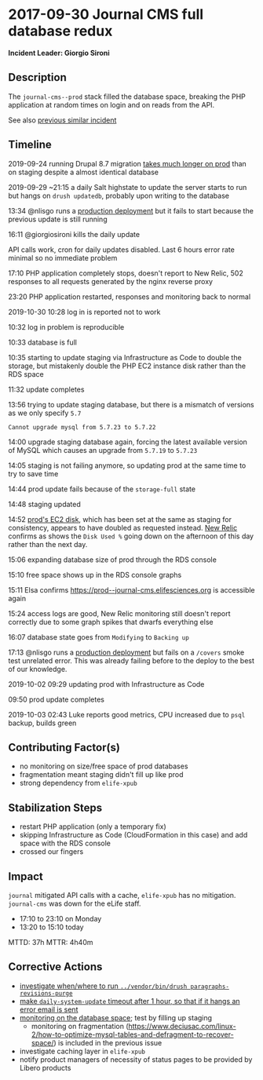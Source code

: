 # 2017-09-30 Journal CMS full database redux

**Incident Leader: Giorgio Sironi**

## Description

The `journal-cms--prod` stack filled the database space, breaking the PHP application at random times on login and on reads from the API.

See also [previous similar incident](2018-01-13-Journal-cms-full-database.md)

## Timeline

2019-09-24 running Drupal 8.7 migration [takes much longer on prod](https://alfred.elifesciences.org/job/prod-journal-cms/368/) than on staging despite a almost identical database

2019-09-29 ~21:15 a daily Salt highstate to update the server starts to run but hangs on `drush updatedb`, probably upon writing to the database

13:34 @nlisgo runs a [production deployment](https://alfred.elifesciences.org/job/prod-journal-cms/373) but it fails to start because the previous update is still running

16:11 @giorgiosironi kills the daily update

API calls work, cron for daily updates disabled. Last 6 hours error rate minimal so no immediate problem

17:10 PHP application completely stops, doesn't report to New Relic, 502 responses to all requests generated by the nginx reverse proxy

23:20 PHP application restarted, responses and monitoring back to normal

2019-10-30 10:28 log in is reported not to work

10:32 log in problem is reproducible

10:33 database is full

10:35 starting to update staging via Infrastructure as Code to double the storage, but mistakenly double the PHP EC2 instance disk rather than the RDS space

11:32 update completes

13:56 trying to update staging database, but there is a mismatch of versions as we only specify `5.7`

`Cannot upgrade mysql from 5.7.23 to 5.7.22`

14:00 upgrade staging database again, forcing the latest available version of MySQL which causes an upgrade from `5.7.19` to `5.7.23`

14:05 staging is not failing anymore, so updating prod at the same time to try to save time

14:44 prod update fails because of the `storage-full` state

14:48 staging updated

14:52 [prod's EC2 disk](https://console.aws.amazon.com/ec2/home?region=us-east-1#Volumes:search=vol-08346f3738e8a1969;sort=desc:size), which has been set at the same as staging for consistency, appears to have doubled as requested instead. [New Relic](https://infrastructure.newrelic.com/accounts/1451451/hosts/storage?filters=%7B%22and%22%3A%5B%7B%22or%22%3A%5B%7B%22like%22%3A%7B%22apmApplicationNames%22%3A%22%7Cjournal-cms--prod%7C%22%7D%7D%5D%7D%5D%7D&timeStart=7%20days%20ago) confirms as shows the `Disk Used %` going down on the afternoon of this day rather than the next day.

15:06 expanding database size of prod through the RDS console

15:10 free space shows up in the RDS console graphs

15:11 Elsa confirms https://prod--journal-cms.elifesciences.org is accessible again

15:24 access logs are good, New Relic monitoring still doesn't report correctly due to some graph spikes that dwarfs everything else

16:07 database state goes from `Modifying` to `Backing up`

17:13 @nlisgo runs a [production deployment](https://alfred.elifesciences.org/job/prod-journal-cms/375/console) but fails on a `/covers` smoke test unrelated error. This was already failing before to the deploy to the best of our knowledge.

2019-10-02 09:29 updating prod with Infrastructure as Code

09:50 prod update completes

2019-10-03 02:43 Luke reports good metrics, CPU increased due to `psql` backup, builds green

## Contributing Factor(s)

- no monitoring on size/free space of prod databases
- fragmentation meant staging didn't fill up like prod
- strong dependency from `elife-xpub`

## Stabilization Steps

- restart PHP application (only a temporary fix)
- skipping Infrastructure as Code (CloudFormation in this case) and add space with the RDS console
- crossed our fingers

## Impact

`journal` mitigated API calls with a cache, `elife-xpub` has no mitigation. `journal-cms` was down for the eLife staff.

- 17:10 to 23:10 on Monday
- 13:20 to 15:10 today

MTTD: 37h
MTTR: 4h40m

## Corrective Actions

- [investigate when/where to run `../vendor/bin/drush paragraphs-revisions-purge`](https://github.com/elifesciences/issues/issues/5128)
- [make `daily-system-update` timeout after 1 hour, so that if it hangs an error email is sent](https://github.com/elifesciences/issues/issues/5129)
- [monitoring on the database space](https://github.com/elifesciences/issues/issues/355); test by filling up staging
  - monitoring on fragmentation (https://www.deciusac.com/linux-2/how-to-optimize-mysql-tables-and-defragment-to-recover-space/) is included in the previous issue
- investigate caching layer in `elife-xpub`
- notify product managers of necessity of status pages to be provided by Libero products
